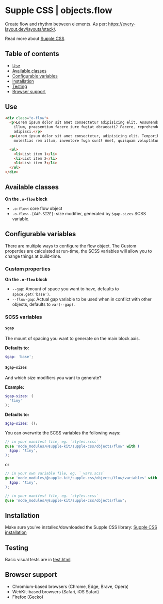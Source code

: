 # Supple CSS | objects.flow

Create flow and rhythm between elements. As per: https://every-layout.dev/layouts/stack/.

Read more about [Supple CSS](https://github.com/supple-css/supple).

## Table of contents

* [Use](#use)
* [Available classes](#available-classes)
* [Configurable variables](#configurable-variables)
* [Installation](#installation)
* [Testing](#testing)
* [Browser support](#browser-support)

## Use

```html
<div class="o-flow">
  <p>Lorem ipsum dolor sit amet consectetur adipisicing elit. Assumenda temporibus numquam repellendus repellat eaque
    illum, praesentium facere iure fugiat obcaecati? Facere, reprehenderit recusandae quae ea numquam id ut doloribus
    adipisci.</p>
  <p>Lorem ipsum dolor sit amet consectetur, adipisicing elit. Temporibus asperiores minima porro nemo, perferendis magni
    molestias rem illum, inventore fuga sunt! Amet, quisquam voluptatum hic modi doloribus rerum eveniet sint?</p>

  <ul>
    <li>List item 1</li>
    <li>List item 2</li>
    <li>List item 3</li>
  </ul>
</div>
```

## Available classes

**On the `.o-flow` block**

* `.o-flow`: core flow object
* `.o-flow--[GAP-SIZE]`: size modifier, generated by `$gap-sizes` SCSS variable.

## Configurable variables
There are multiple ways to configure the flow object. The Custom properties are calculated at run-time, the SCSS variables will allow you to change things at build-time.

### Custom properties

**On the `.o-flow` block**

* `--gap`: Amount of space you want to have, defaults to `space.get('base')`.
* `--flow-gap`: Actual gap variable to be used when in conflict with other objects, defaults to `var(--gap)`.

### SCSS variables

#### `$gap`
The mount of spacing you want to generate on the main block axis.

**Defaults to:**
```scss
$gap: 'base';
```

#### `$gap-sizes`

And which size modifiers you want to generate?

**Example:**
```scss
$gap-sizes: (
  'tiny'
);
```
**Defaults to:**
```scss
$gap-sizes: ();
```

You can overwrite the SCSS variables the following ways:

```scss
// in your manifest file, eg. `styles.scss`
@use 'node_modules/@supple-kit/supple-css/objects/flow' with (
  $gap: 'tiny',
);
```
or
```scss
// in your own variable file, eg. `_vars.scss`
@use 'node_modules/@supple-kit/supple-css/objects/flow/variables' with (
  $gap: 'tiny',
);

// in your manifest file, eg. `styles.scss`
@use 'node_modules/@supple-kit/supple-css/objects/flow';
```


## Installation
Make sure you've installed/downloaded the Supple CSS library: [Supple CSS installation](../../#installation)


## Testing
Basic visual tests are in [test.html](https://supple-kit.github.io/supple-css/objects/flow/test.html).


## Browser support

* Chromium-based browsers (Chrome, Edge, Brave, Opera)
* WebKit-based browsers (Safari, iOS Safari)
* Firefox (Gecko)

